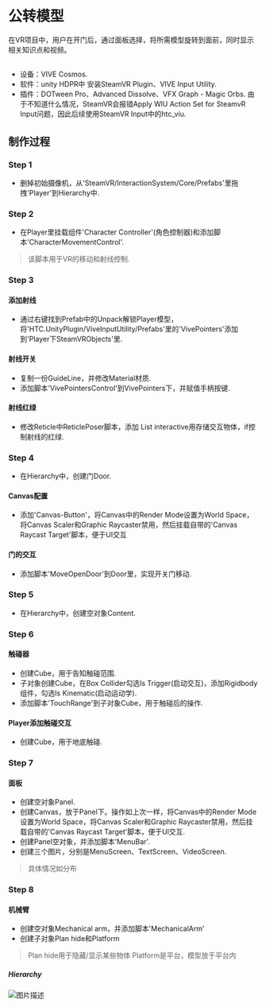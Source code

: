 # 公转模型
在VR项目中，用户在开门后，通过面板选择，将所需模型旋转到面前，同时显示相关知识点和视频。

##
* 设备：VIVE Cosmos.
* 软件：unity HDPR中 安装SteamVR Plugin、VIVE Input Utility.
* 插件：DOTween Pro、Advanced Dissolve、VFX Graph - Magic Orbs.
由于不知道什么情况，SteamVR会报错Apply WlU Action Set for SteamvR Input问题，因此后续使用SteamVR Input中的htc_viu.

## 制作过程

### Step 1

* 删掉初始摄像机，从'SteamVR/InteractionSystem/Core/Prefabs'里拖拽'Player'到Hierarchy中.

### Step 2

* 在Player里挂载组件'Character Controller'(角色控制器)和添加脚本'CharacterMovementControl'.
>该脚本用于VR的移动和射线控制.

### Step 3

#### 添加射线
* 通过右键找到Prefab中的Unpack解锁Player模型，将'HTC.UnityPlugin/ViveInputUtility/Prefabs'里的'VivePointers'添加到'Player下SteamVRObjects'里.
#### 射线开关
* 复制一份GuideLine，并修改Material材质.<br>
* 添加脚本'VivePointersControl'到VivePointers下，并赋值手柄按键.
#### 射线红绿
* 修改Reticle中ReticlePoser脚本，添加 List<GameObject> interactive用存储交互物体，if控制射线的红绿.

### Step 4
* 在Hierarchy中，创建门Door.
#### Canvas配置
* 添加'Canvas-Button'，将Canvas中的Render Mode设置为World Space，将Canvas Scaler和Graphic Raycaster禁用，然后挂载自带的'Canvas Raycast Target'脚本，便于UI交互
#### 门的交互
* 添加脚本'MoveOpenDoor'到Door里，实现开关门移动.

### Step 5
* 在Hierarchy中，创建空对象Content.

### Step 6

#### 触碰器
* 创建Cube，用于告知触碰范围.<br>
* 子对象创建Cube，在Box Collider勾选Is Trigger(启动交互)，添加Rigidbody组件，勾选Is Kinematic(启动运动学).<br>
* 添加脚本'TouchRange'到子对象Cube，用于触碰后的操作.
#### Player添加触碰交互
* 创建Cube，用于地底触碰.

### Step 7

#### 面板
* 创建空对象Panel.
* 创建Canvas，放于Panel下。操作如上次一样，将Canvas中的Render Mode设置为World Space，将Canvas Scaler和Graphic Raycaster禁用，然后挂载自带的'Canvas Raycast Target'脚本，便于UI交互.<br>
* 创建Panel空对象，并添加脚本'MenuBar'.<br>
* 创建三个图片，分别是MenuScreen、TextScreen、VideoScreen.
>具体情况如分布

### Step 8

#### 机械臂
* 创建空对象Mechanical arm，并添加脚本'MechanicalArm'
* 创建子对象Plan hide和Platform
>Plan hide用于隐藏/显示某些物体
>Platform是平台，模型放于平台内
##### Hierarchy
![图片描述](images/Hierarchy.png)